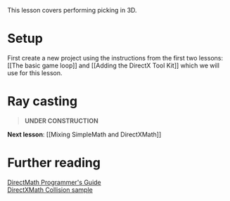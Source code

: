 This lesson covers performing picking in 3D.

# Setup
First create a new project using the instructions from the first two lessons: [[The basic game loop]] and
[[Adding the DirectX Tool Kit]] which we will use for this lesson.

# Ray casting

> **UNDER CONSTRUCTION**

**Next lesson**: [[Mixing SimpleMath and DirectXMath]]

# Further reading

[DirectMath Programmer's Guide](http://msdn.microsoft.com/en-us/library/windows/desktop/ee415574.aspx)  
[DirectXMath Collision sample](https://code.msdn.microsoft.com/DirectXMath-Win32-Sample-f365b9e5)